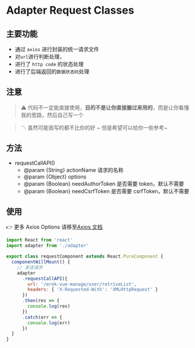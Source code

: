 # Adapter Request Classes

## 主要功能

- 通过 `axios` 进行封装的统一请求文件
- 对`url`进行判断处理，
- 进行了 `http code` 的状态处理
- 进行了后端返回的`数据状态码`处理

## 注意

> ⚠ 代码不一定能直接使用，**目的不是让你直接搬过来用的**，而是让你看懂我的思路，然后自己写一个

> 〽 虽然可能我写的都不比你的好 ~ 但是希望可以给你一些参考~

## 方法

- requestCallAPI()
  - @param {String} actionName 请求的名称
  - @param {Object} options
  - @param {Boolean} needAuthorToken 是否需要 token，默认不需要
  - @param {Boolean} needCsrfToken 是否需要 csrfToken，默认不需要

## 使用

👉 更多 Axios Options 请移至[Axios 文档](https://www.kancloud.cn/yunye/axios/234845)

```javascript
import React from 'react'
import adapter from './adapter'

export class requestComponent extends React.PureComponent {
  componentWillMount() {
    // 发送请求
    adapter
      .requestCallAPI({
        url: '/erek-vue-manage/user/retriveList',
        headers: { 'X-Requested-With': 'XMLHttpRequest' }
      })
      .then(res => {
        console.log(res)
      })
      .catch(err => {
        console.log(err)
      })
  }
}
```
